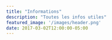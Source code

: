 ```yaml
---
title: "Informations"
description: "Toutes les infos utiles"
featured_image: '/images/header.png'
date: 2017-03-02T12:00:00-05:00
---
```

